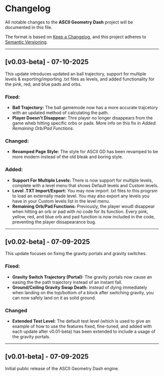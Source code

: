 # Changelog

All notable changes to the **ASCII Geometry Dash** project will be documented in this file.

The format is based on [Keep a Changelog](https://keepachangelog.com/en/1.0.0/),
and this project adheres to [Semantic Versioning](https://semver.org/spec/v2.0.0.html).

---

## [v0.03-beta] - 07-10-2025

This update introduces updated an ball trajectory, support for multiple levels & exporting/importing .txt files as levels, and added functionality for the pink, red, and blue pads and orbs.

### Fixed:
- **Ball Trajectory:** The ball gamemode now has a more accurate trajcetory with an updated method of calculating the path.
- **Player Doesn't Disappear:** Thre player no longer disappears from the game wheb hitting specific orbs or pads. More info on this fix in *Added: Remaining Orb/Pad Functions*.
 
### Changed:
- **Revamped Page Style:** The style for ASCII GD has been revamped to be more modern instead of the old bleak and boring style.

### Added:
- **Support For Multiple Levels:** There is now support for multiple levels, complete with a level menu that shows Default levels and Custom levels.
- **Level .TXT Import/Export:** You may now import .txt files to this progrsm to load an externally made level. You may also export any levels you have in your Custom levels list in the level menu.
- **Remaining Orb/Pad Functions:** Previously, the player woudl disappear when hitting an orb or pad with no code for its function. Every pink, yellow, red, and blue orb and pad function is now included in the code, preventing the player dissapearance bug.

---

## [v0.02-beta] - 07-09-2025

This update focuses on fixing the gravity portals and gravity switches.

### Fixed:
- **Gravity Switch Trajectory (Portal):** The gravity portals now cause an easing the the path trajectory instead of an instant fall.
- **Ground/Ceiling Gravity Swap Death:** Instead of dying immediately when landing on the top/bottom of a block after switching gravity, you can now safely land on it as solid ground.

### Changed
- **Extended Test Level:** The default test level (which is used to give an example of how to use the features fixed, fine-tuned, and added with each update after v0.01-beta) has been extended to include a usage of the gravity portals.

---

## [v0.01-beta] - 07-09-2025

Initial public release of the ASCII Geometry Dash engine.
